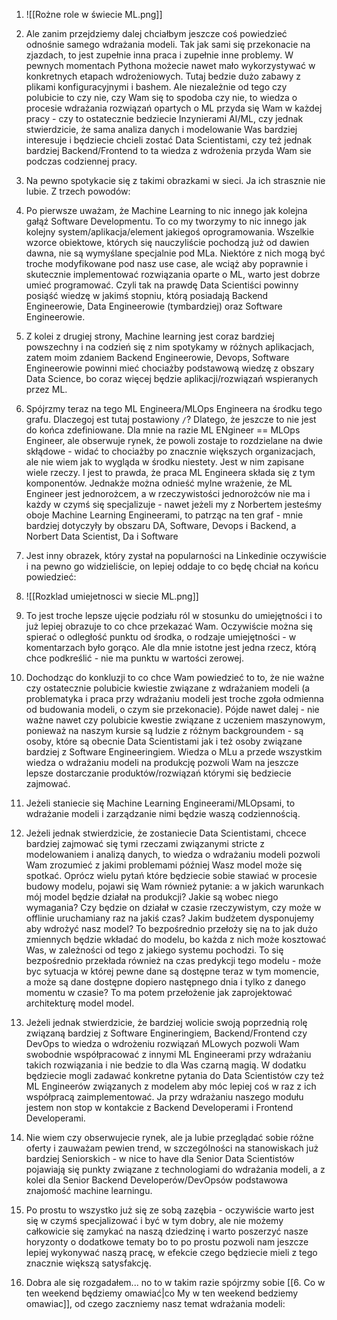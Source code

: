 1. ![[Rożne role w świecie ML.png]]

2. Ale zanim przejdziemy dalej chciałbym jeszcze coś powiedzieć odnośnie samego wdrażania modeli. Tak jak sami się przekonacie na zjazdach, to jest zupełnie inna praca i zupełnie inne problemy. W pewnych momentach Pythona możecie nawet mało wykorzystywać w konkretnych etapach wdrożeniowych. Tutaj bedzie dużo zabawy z plikami konfiguracyjnymi i bashem. Ale niezależnie od tego czy polubicie to czy nie, czy Wam się to spodoba czy nie, to wiedza o procesie wdrażania rozwiązań opartych o ML przyda się Wam w każdej pracy - czy to ostatecznie bedziecie Inzynierami AI/ML, czy jednak stwierdzicie, że sama analiza danych i modelowanie Was bardziej interesuje i będziecie chcieli zostać Data Scientistami, czy też jednak bardziej Backend/Frontend to ta wiedza z wdrożenia przyda Wam sie podczas codziennej pracy.
3. Na pewno spotykacie się z takimi obrazkami w sieci. Ja ich strasznie nie lubie. Z trzech powodów:
4. Po pierwsze uważam, że Machine Learning to nic innego jak kolejna gałąź Software Developmentu. To co my tworzymy to nic innego jak kolejny system/aplikacja/element jakiegoś oprogramowania. Wszelkie wzorce obiektowe, których się nauczyliście pochodzą już od dawien dawna, nie są wymyślane specjalnie pod MLa. Niektóre z nich mogą być troche modyfikowane pod nasz use case, ale wciąż aby poprawnie i skutecznie implementować rozwiązania oparte o ML, warto jest dobrze umieć programować. Czyli tak na prawdę Data Scientiści powinny posiąść wiedzę w jakimś stopniu, którą posiadają Backend Engineerowie, Data Engineerowie (tymbardziej) oraz Software Engineerowie.
5. Z kolei z drugiej strony, Machine learning jest coraz bardziej powszechny i na codzień się z nim spotykamy w różnych aplikacjach, zatem moim zdaniem Backend Engineerowie, Devops, Software Engineerowie powinni mieć chociażby podstawową wiedzę z obszary Data Science, bo coraz więcej będzie aplikacji/rozwiązań wspieranych przez ML.
6. Spójrzmy teraz na tego ML Engineera/MLOps Engineera na środku tego grafu. Dlaczegoj est tutaj postawiony `/`? Dlatego, że jeszcze to nie jest do końca zdefiniowane. Dla mnie na razie ML ENgineer == MLOps Engineer, ale obserwuje rynek, że powoli zostaje to rozdzielane na dwie skłądowe - widać to chociażby po znacznie większych organizacjach, ale nie wiem jak to wygląda w środku niestety. Jest w nim zapisane wiele rzeczy. I jest to prawda, że praca ML Engineera składa się z tym komponentów. Jednakże można odnieść mylne wrażenie, że ML Engineer jest jednorożcem, a w rzeczywistości jednorożców nie ma i każdy w czymś się specjalizuje - nawet jeżeli my z Norbertem jesteśmy oboje Machine Learning Engineerami, to patrząc na ten graf - mnie bardziej dotyczyły by obszaru DA, Software, Devops i Backend, a Norbert Data Scientist, Da i Software
7. Jest inny obrazek, który zystał na popularności na Linkedinie oczywiście i na pewno go widzieliście, on lepiej oddaje to co będę chciał na końcu powiedzieć: 
8. ![[Rozklad umiejetnosci w siecie ML.png]]
9. To jest troche lepsze ujęcie podziału ról w stosunku do umiejętności i to już lepiej obrazuje to co chce przekazać Wam. Oczywiście można się spierać o odległość punktu od środka, o rodzaje umiejętności - w komentarzach było gorąco. Ale dla mnie istotne jest jedna rzecz, którą chce podkreślić - nie ma punktu w wartości zerowej.
10. Dochodząc do konkluzji to co chce Wam powiedzieć to to, że nie ważne czy ostatecznie polubicie kwiestie związane z wdrażaniem modeli (a problematyka i praca przy wdrażaniu modeli jest troche zgoła odmienna od budowania modeli, o czym sie przekonacie). Pójde nawet dalej - nie ważne nawet czy polubicie kwestie związane z uczeniem maszynowym, ponieważ na naszym kursie są ludzie z różnym backgroundem - są osoby, które są obecnie Data Scientistami jak i też osoby związane bardziej z Software Engineeringiem. Wiedza o MLu a przede wszystkim wiedza o wdrażaniu modeli na produkcję pozwoli Wam na jeszcze lepsze dostarczanie produktów/rozwiązań którymi się bedziecie zajmować. 
11. Jeżeli staniecie się Machine Learning Engineerami/MLOpsami, to wdrażanie modeli i zarządzanie nimi będzie waszą codziennością. 
12. Jeżeli jednak stwierdzicie, że zostaniecie Data Scientistami, chcece bardziej zajmować się tymi rzeczami związanymi stricte z modelowaniem i analizą danych, to wiedza o wdrażaniu modeli pozwoli Wam zrozumieć z jakimi problemami później Wasz model może się spotkać. Oprócz wielu pytań które będziecie sobie stawiać w procesie budowy modelu, pojawi się Wam również pytanie: a w jakich warunkach mój model będzie działał na produkcji? Jakie są wobec niego wymagania? Czy będzie on działał w czasie rzeczywistym, czy może w offlinie uruchamiany raz na jakiś czas? Jakim budżetem dysponujemy aby wdrożyć nasz model? To bezpośrednio przełoży się na to jak dużo zmiennych będzie wkładać do modelu, bo każda z nich może kosztować Was, w zależności od tego z jakiego systemu pochodzi. To się bezpośrednio przekłada również na czas predykcji tego modelu - może byc sytuacja w której pewne dane są dostępne teraz w tym momencie, a może są dane dostępne dopiero następnego dnia i tylko z danego momentu w czasie? To ma potem przełożenie jak zaprojektować architekturę model model. 
13. Jeżeli jednak stwierdzicie, że bardziej wolicie swoją poprzednią rolę związaną bardziej z Software Engineringiem, Backend/Frontend czy DevOps to wiedza o wdrożeniu rozwiązań MLowych pozwoli Wam swobodnie współpracować z innymi ML Engineerami przy wdrażaniu takich rozwiązania i nie bedzie to dla Was czarną magią. W dodatku będziecie mogli zadawać konkretne pytania do Data Scientistów czy też ML Engineerów związanych z modelem aby móc lepiej coś w raz z ich współpracą zaimplementować. Ja przy wdrażaniu naszego modułu jestem non stop w kontakcie z Backend Developerami i Frontend Developerami. 
14. Nie wiem czy obserwujecie rynek, ale ja lubie przeglądać sobie różne oferty i zauważam pewien trend, w szczególności na stanowiskach już bardziej Seniorskich - w nice to have dla Senior Data Scientistów pojawiają się punkty związane z technologiami do wdrażania modeli, a z kolei dla Senior Backend Developerów/DevOpsów podstawowa znajomość machine learningu. 
15. Po prostu to wszystko już się ze sobą zazębia - oczywiście warto jest się w czymś specjalizować i być w tym dobry, ale nie możemy całkowicie się zamykać na naszą dziedzinę i warto poszerzyć nasze horyzonty o dodatkowe tematy bo to po prostu pozwoli nam jeszcze lepiej wykonywać naszą pracę, w efekcie czego będziecie mieli z tego znacznie większą satysfakcję.
16. Dobra ale się rozgadałem... no to w takim razie spójrzmy sobie [[6. Co w ten weekend będziemy omawiać|co My w ten weekend bedziemy omawiac]], od czego zaczniemy nasz temat wdrażania modeli: